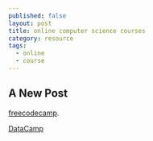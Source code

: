 ```yaml
---
published: false
layout: post
title: online computer science courses
category: resource
tags:
  - online
  - course
---
```

## A New Post

 [freecodecamp](https://www.freecodecamp.com/challenges/read-coding-news-on-our-medium-publication).
 
 
 [DataCamp](https://campus.datacamp.com/courses/)